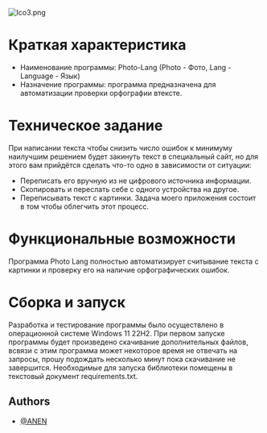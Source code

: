 
![Ico3.png](https://i.postimg.cc/rsRNXWm2/Ico3.png)


# Краткая характеристика
+ Наименование программы: Photo-Lang (Photo - Фото, Lang - Language - Язык)
+ Назначение программы: программа предназначена для автоматизации проверки орфографии втексте.


# Техническое задание
При написании текста чтобы снизить число ошибок к минимуму наилучшим решением будет закинуть текст в специальный сайт, но для этого вам прийдётся сделать что-то одно в зависимости от ситуации:  
+ Переписать его вручную из не цифрового источника информации.
+ Скопировать и переслать себе с одного устройства на другое.
+ Переписывать текст с картинки.
Задача моего приложения состоит в том чтобы облегчить этот процесс.


# Функциональные возможности
Программа Photo Lang полностью автоматизирует считывание текста с картинки и проверку его на наличие орфографических ошибок.

# Сборка и запуск
Разработка и тестирование программы было осуществлено в операционной системе Windows 11 22H2.
При первом запуске программы будет произведено скачивание дополнительных файлов, всвязи с этим программа может некоторое время не отвечать на запросы,
прошу подождать несколько минут пока скачивание не завершится.
Необходимые для запуска библиотеки помещены в текстовый документ requirements.txt.

## Authors

- [@ANEN](https://github.com/DangerousANEN)

